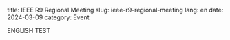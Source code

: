 title: IEEE R9 Regional Meeting
slug: ieee-r9-regional-meeting
lang: en
date: 2024-03-09
category: Event

ENGLISH TEST